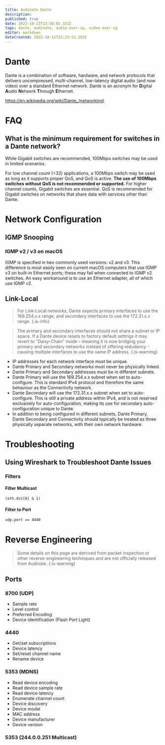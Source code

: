 ```yaml
---
title: Audinate Dante
description: 
published: true
date: 2022-10-23T13:58:02.331Z
tags: dante, audinate, audio-over-ip, video-over-ip
editor: markdown
dateCreated: 2022-10-12T22:25:53.263Z
---
```


# Dante

Dante is a combination of software, hardware, and network protocols that delivers uncompressed, multi-channel, low-latency digital audio (and now video) over a standard Ethernet network. Dante is an acronym for **D**igital **A**udio **N**etwork **T**hrough **E**thernet.

https://en.wikipedia.org/wiki/Dante_(networking)

# FAQ
## What is the minimum requirement for switches in a Dante network?

While Gigabit switches are recommended, 100Mbps switches may be used in limited scenarios.

For low channel count (<32) applications, a 100Mbps switch may be used as long as it supports proper QoS, and QoS is active. **The use of 100Mbps switches without QoS is not recommended or supported.**
For higher channel counts, Gigabit switches are essential. QoS is recommended for Gigabit switches on networks that share data with services other than Dante.

# Network Configuration

## IGMP Snooping
### IGMP v2 / v3 on macOS
IGMP is specified in two commonly used versions: v2 and v3. This difference is most easily seen on current macOS computers that use IGMP v3 on built-in Ethernet ports; these may fail when connected to IGMP v2 switches. An easy workaround is to use an Ethernet adapter, all of which use IGMP v2.

## Link-Local
> For Link-Local networks, Dante expects primary interfaces to use the 169.254.x.x range, and secondary interfaces to use the 172.31.x.x range.
{.is-info}

> The primary and secondary interfaces should not share a subnet or IP space. If a Dante device resets to factory default settings it may revert to "Daisy-Chain" mode – meaning it is now bridging your primary and secondary networks instead of offering redudancy - causing multiple interfaces to use the same IP address.
{.is-warning}

- IP addresses for each network interface must be unique.
- Dante Primary and Secondary networks must never be physically linked.
- Dante Primary and Secondary addresses must be in different subnets.
- Dante Primary will use the 169.254.x.x subnet when set to auto-configure. This is standard IPv4 protocol and therefore the same behaviour as the Connectivity network.
- Dante Secondary will use the 172.31.x.x subnet when set to auto-configure. This is still a private address within IPv4, and is not reserved exclusively for auto-configuration, making its use for secondary auto-configuration unique to Dante.
- In addition to being configured in different subnets, Dante Primary, Dante Secondary and Connectivity should typically be treated as three physically separate networks, with their own network hardware.

# Troubleshooting
## Using Wireshark to Troubleshoot Dante Issues
### Filters

#### Filter Multicast

`(eth.dst[0] & 1)`

#### Filter to Port

`udp.port == 4440`


# Reverse Engineering

> Some details on this page are derrived from packet inspection or other reverse-engineering techniques and are not officially released from Audinate.
{.is-warning}



## Ports

### 8700 (UDP)

- Sample rate
- Level control
- Preferred Encoding
- Device Identification (Flash Port Light)

### 4440

- Get/set subscriptions
- Device latency
- Set/reset channel name
- Rename device

### 5353 (MDNS)

- Read device encoding
- Read device sample rate
- Read device latency
- Enumerate channel count
- Device discovery
- Device model
- MAC address
- Device manufacturer
- Device version

### 5353 (244.0.0.251 Multicast)